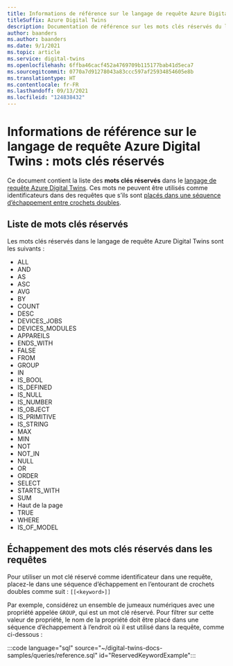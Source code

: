 ```yaml
---
title: Informations de référence sur le langage de requête Azure Digital Twins – Mots clés réservés
titleSuffix: Azure Digital Twins
description: Documentation de référence sur les mots clés réservés du langage de requête Azure Digital Twins
author: baanders
ms.author: baanders
ms.date: 9/1/2021
ms.topic: article
ms.service: digital-twins
ms.openlocfilehash: 6ffba46cacf452a4769709b115177bab41d5eca7
ms.sourcegitcommit: 0770a7d91278043a83ccc597af25934854605e8b
ms.translationtype: HT
ms.contentlocale: fr-FR
ms.lasthandoff: 09/13/2021
ms.locfileid: "124838432"
---
```

# <a name="azure-digital-twins-query-language-reference-reserved-keywords"></a>Informations de référence sur le langage de requête Azure Digital Twins : mots clés réservés

Ce document contient la liste des **mots clés réservés** dans le [langage de requête Azure Digital Twins](concepts-query-language.md). Ces mots ne peuvent être utilisés comme identificateurs dans des requêtes que s’ils sont [placés dans une séquence d’échappement entre crochets doubles](#escaping-reserved-keywords-in-queries). 

## <a name="list-of-reserved-keywords"></a>Liste de mots clés réservés

Les mots clés réservés dans le langage de requête Azure Digital Twins sont les suivants :

* ALL 
* AND
* AS
* ASC
* AVG
* BY
* COUNT
* DESC
* DEVICES_JOBS
* DEVICES_MODULES
* APPAREILS
* ENDS_WITH
* FALSE
* FROM
* GROUP
* IN
* IS_BOOL
* IS_DEFINED
* IS_NULL
* IS_NUMBER
* IS_OBJECT
* IS_PRIMITIVE
* IS_STRING
* MAX
* MIN
* NOT
* NOT_IN
* NULL
* OR
* ORDER
* SELECT
* STARTS_WITH
* SUM
* Haut de la page
* TRUE
* WHERE
* IS_OF_MODEL

## <a name="escaping-reserved-keywords-in-queries"></a>Échappement des mots clés réservés dans les requêtes

Pour utiliser un mot clé réservé comme identificateur dans une requête, placez-le dans une séquence d’échappement en l’entourant de crochets doubles comme suit : `[[<keyword>]]`

Par exemple, considérez un ensemble de jumeaux numériques avec une propriété appelée `GROUP`, qui est un mot clé réservé. Pour filtrer sur cette valeur de propriété, le nom de la propriété doit être placé dans une séquence d’échappement à l’endroit où il est utilisé dans la requête, comme ci-dessous :

:::code language="sql" source="~/digital-twins-docs-samples/queries/reference.sql" id="ReservedKeywordExample":::